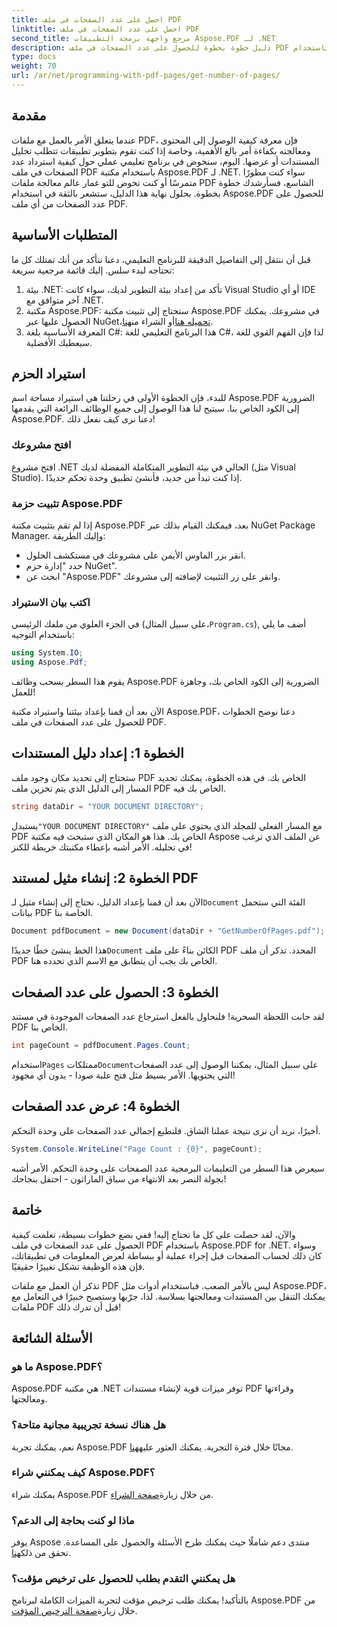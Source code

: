 ```yaml
---
title: احصل على عدد الصفحات في ملف PDF
linktitle: احصل على عدد الصفحات في ملف PDF
second_title: مرجع واجهة برمجة التطبيقات Aspose.PDF لـ .NET
description: دليل خطوة بخطوة للحصول على عدد الصفحات في ملف PDF باستخدام Aspose.PDF لـ .NET. سهل التنفيذ ومثالي لمشاريعك.
type: docs
weight: 70
url: /ar/net/programming-with-pdf-pages/get-number-of-pages/
---
```

## مقدمة

عندما يتعلق الأمر بالعمل مع ملفات PDF، فإن معرفة كيفية الوصول إلى المحتوى ومعالجته بكفاءة أمر بالغ الأهمية، وخاصة إذا كنت تقوم بتطوير تطبيقات تتطلب تحليل المستندات أو عرضها. اليوم، سنخوض في برنامج تعليمي عملي حول كيفية استرداد عدد الصفحات في ملف PDF باستخدام مكتبة Aspose.PDF لـ .NET. سواء كنت مطورًا متمرسًا أو كنت تخوض للتو غمار عالم معالجة ملفات PDF الشاسع، فسأرشدك خطوة بخطوة. بحلول نهاية هذا الدليل، ستشعر بالثقة في استخدام Aspose.PDF للحصول على عدد الصفحات من أي ملف PDF.

## المتطلبات الأساسية

قبل أن ننتقل إلى التفاصيل الدقيقة للبرنامج التعليمي، دعنا نتأكد من أنك تمتلك كل ما تحتاجه لبدء سلس. إليك قائمة مرجعية سريعة:

1. بيئة .NET: تأكد من إعداد بيئة التطوير لديك، سواء كانت Visual Studio أو أي IDE آخر متوافق مع .NET.
2.  مكتبة Aspose.PDF: ستحتاج إلى تثبيت مكتبة Aspose.PDF في مشروعك. يمكنك الحصول عليها عبر NuGet،[تحميله هنا](https://releases.aspose.com/pdf/net/)أو الشراء من[هنا](https://purchase.aspose.com/buy).
3. المعرفة الأساسية بلغة C#: هذا البرنامج التعليمي للغة C#، لذا فإن الفهم القوي للغة سيعطيك الأفضلية.

## استيراد الحزم

للبدء، فإن الخطوة الأولى في رحلتنا هي استيراد مساحة اسم Aspose.PDF الضرورية إلى الكود الخاص بنا. سيتيح لنا هذا الوصول إلى جميع الوظائف الرائعة التي يقدمها Aspose.PDF. دعنا نرى كيف نفعل ذلك!

### افتح مشروعك

افتح مشروع .NET الحالي في بيئة التطوير المتكاملة المفضلة لديك (مثل Visual Studio). إذا كنت تبدأ من جديد، فأنشئ تطبيق وحدة تحكم جديدًا. 

### تثبيت حزمة Aspose.PDF

إذا لم تقم بتثبيت مكتبة Aspose.PDF بعد، فيمكنك القيام بذلك عبر NuGet Package Manager. وإليك الطريقة:

- انقر بزر الماوس الأيمن على مشروعك في مستكشف الحلول.
- حدد "إدارة حزم NuGet".
- ابحث عن "Aspose.PDF" وانقر على زر التثبيت لإضافته إلى مشروعك.

### اكتب بيان الاستيراد

 في الجزء العلوي من ملفك الرئيسي (على سبيل المثال،`Program.cs`), أضف ما يلي باستخدام التوجيه:

```csharp
using System.IO;
using Aspose.Pdf;
```

يقوم هذا السطر بسحب وظائف Aspose.PDF الضرورية إلى الكود الخاص بك، وجاهزة للعمل!

الآن بعد أن قمنا بإعداد بيئتنا واستيراد مكتبة Aspose.PDF، دعنا نوضح الخطوات للحصول على عدد الصفحات في ملف PDF.

## الخطوة 1: إعداد دليل المستندات

ستحتاج إلى تحديد مكان وجود ملف PDF الخاص بك. في هذه الخطوة، يمكنك تحديد المسار إلى الدليل الذي يتم تخزين ملف PDF الخاص بك فيه.

```csharp
string dataDir = "YOUR DOCUMENT DIRECTORY";
```
 يستبدل`"YOUR DOCUMENT DIRECTORY"` مع المسار الفعلي للمجلد الذي يحتوي على ملف PDF الخاص بك. هذا هو المكان الذي ستبحث فيه مكتبة Aspose عن الملف الذي ترغب في تحليله. الأمر أشبه بإعطاء مكتبتك خريطة للكنز!

## الخطوة 2: إنشاء مثيل لمستند PDF

 الآن بعد أن قمنا بإعداد الدليل، نحتاج إلى إنشاء مثيل لـ`Document` الفئة التي ستحمل بيانات PDF الخاصة بنا.

```csharp
Document pdfDocument = new Document(dataDir + "GetNumberOfPages.pdf");
```
 هذا الخط ينشئ خطًا جديدًا`Document` الكائن بناءً على ملف PDF المحدد. تذكر أن ملف PDF الخاص بك يجب أن يتطابق مع الاسم الذي تحدده هنا.

## الخطوة 3: الحصول على عدد الصفحات

لقد حانت اللحظة السحرية! فلنحاول بالفعل استرجاع عدد الصفحات الموجودة في مستند PDF الخاص بنا.

```csharp
int pageCount = pdfDocument.Pages.Count;
```
 استخدام`Pages` ممتلكات`Document`على سبيل المثال، يمكننا الوصول إلى عدد الصفحات التي يحتويها. الأمر بسيط مثل فتح علبة صودا - بدون أي مجهود!

## الخطوة 4: عرض عدد الصفحات

أخيرًا، نريد أن نرى نتيجة عملنا الشاق. فلنطبع إجمالي عدد الصفحات على وحدة التحكم.

```csharp
System.Console.WriteLine("Page Count : {0}", pageCount);
```
سيعرض هذا السطر من التعليمات البرمجية عدد الصفحات على وحدة التحكم. الأمر أشبه بجولة النصر بعد الانتهاء من سباق الماراثون - احتفل بنجاحك!

## خاتمة

والآن، لقد حصلت على كل ما تحتاج إليه! ففي بضع خطوات بسيطة، تعلمت كيفية الحصول على عدد الصفحات في ملف PDF باستخدام Aspose.PDF for .NET. وسواء كان ذلك لحساب الصفحات قبل إجراء عملية أو ببساطة لعرض المعلومات في تطبيقاتك، فإن هذه الوظيفة تشكل تغييرًا حقيقيًا. 

تذكر أن العمل مع ملفات PDF ليس بالأمر الصعب. فباستخدام أدوات مثل Aspose.PDF، يمكنك التنقل بين المستندات ومعالجتها بسلاسة. لذا، جرّبها وستصبح خبيرًا في التعامل مع ملفات PDF قبل أن تدرك ذلك!

## الأسئلة الشائعة

### ما هو Aspose.PDF؟
Aspose.PDF هي مكتبة .NET توفر ميزات قوية لإنشاء مستندات PDF وقراءتها ومعالجتها.

### هل هناك نسخة تجريبية مجانية متاحة؟
 نعم، يمكنك تجربة Aspose.PDF مجانًا خلال فترة التجربة. يمكنك العثور عليه[هنا](https://releases.aspose.com/).

### كيف يمكنني شراء Aspose.PDF؟
 يمكنك شراء Aspose.PDF من خلال زيارة[صفحة الشراء](https://purchase.aspose.com/buy).

### ماذا لو كنت بحاجة إلى الدعم؟
 يوفر Aspose منتدى دعم شاملًا حيث يمكنك طرح الأسئلة والحصول على المساعدة. تحقق من ذلك[هنا](https://forum.aspose.com/c/pdf/10).

### هل يمكنني التقدم بطلب للحصول على ترخيص مؤقت؟
 بالتأكيد! يمكنك طلب ترخيص مؤقت لتجربة الميزات الكاملة لبرنامج Aspose.PDF من خلال زيارة[صفحة الترخيص المؤقت](https://purchase.aspose.com/temporary-license/).
